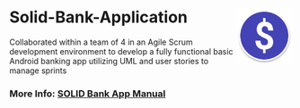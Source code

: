 # Solid-Bank-Application <img src="SOLID_Bank_Logo.png" width="100" align="right">

Collaborated within a team of 4 in an Agile Scrum development environment to develop a fully functional basic Android banking app utilizing UML and user stories to manage sprints

### More Info: [SOLID Bank App Manual](SOLID_Bank_App_Manual.pdf)
